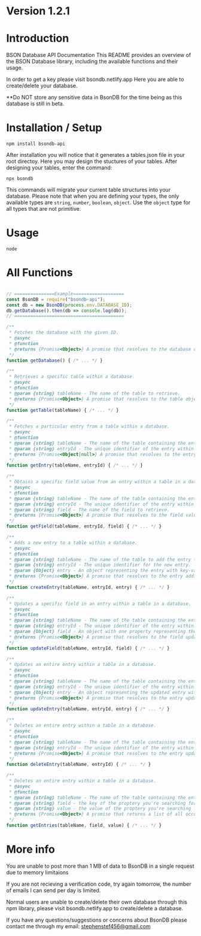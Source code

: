# Version 1.2.1

# Introduction

BSON Database API Documentation
This README provides an overview of the BSON Database library, 
including the available functions and their usage. 

In order to get a key please visit bsondb.netlify.app
Here you are able to create/delete your database.

**Do NOT store any sensitive data in BsonDB for the time being
as this database is still in beta.

# Installation / Setup

`npm install bsondb-api`

After installation you will notice that it generates a tables.json
file in your root directoy. Here you may design the stuctures of your
tables. After designing your tables, enter the command:

`npx bsondb`

This commands will migrate your current table structures into your database.
Please note that when you are defining your types, the only available types
are `string`, `number`, `boolean`, `object`. Use the `object` type for all
types that are not primitive.


# Usage

`node`

# All Functions

```js

// ===============Example===================
const BsonDB = require("bsondb-api");
const db = new BsonDB(process.env.DATABASE_ID);
db.getDatabase().then(db => console.log(db));
// =========================================

/**
 * Fetches the database with the given ID.
 * @async
 * @function
 * @returns {Promise<Object>} A promise that resolves to the database object or An error object on fail.
 */
function getDatabase() { /* ... */ }

/**
 * Retrieves a specific table within a database.
 * @async
 * @function
 * @param {string} tableName - The name of the table to retrieve.
 * @returns {Promise<Object>} A promise that resolves to the table object or An error object on fail.
 */
function getTable(tableName) { /* ... */ }

/**
 * Fetches a particular entry from a table within a database.
 * @async
 * @function
 * @param {string} tableName - The name of the table containing the entry.
 * @param {string} entryId - The unique identifier of the entry within the table.
 * @returns {Promise<Object|null>} A promise that resolves to the entry object or an error object.
 */
function getEntry(tableName, entryId) { /* ... */ }

/**
 * Obtains a specific field value from an entry within a table in a database.
 * @async
 * @function
 * @param {string} tableName - The name of the table containing the entry.
 * @param {string} entryId - The unique identifier of the entry within the table.
 * @param {string} field - The name of the field to retrieve.
 * @returns {Promise<Object>} A promise that resolves to the field value or an error object.
 */
function getField(tableName, entryId, field) { /* ... */ }

/**
 * Adds a new entry to a table within a database.
 * @async
 * @function
 * @param {string} tableName - The name of the table to add the entry to.
 * @param {string} entryId - The unique identifier for the new entry.
 * @param {Object} entry - An object representing the entry with key-value pairs.
 * @returns {Promise<Object>} A promise that resolves to the entry addition result or an error object.
 */
function createEntry(tableName, entryId, entry) { /* ... */ }

/**
 * Updates a specific field in an entry within a table in a database.
 * @async
 * @function
 * @param {string} tableName - The name of the table containing the entry.
 * @param {string} entryId - The unique identifier of the entry within the table.
 * @param {Object} field - An object with one property representing the updated field and its value.
 * @returns {Promise<Object>} A promise that resolves to the field update result or an error object.
 */
function updateField(tableName, entryId, field) { /* ... */ }

/**
 * Updates an entire entry within a table in a database.
 * @async
 * @function
 * @param {string} tableName - The name of the table containing the entry.
 * @param {string} entryId - The unique identifier of the entry within the table.
 * @param {Object} entry - An object representing the updated entry with key-value pairs.
 * @returns {Promise<Object>} A promise that resolves to the entry update result or an error object.
 */
function updateEntry(tableName, entryId, entry) { /* ... */ }

/**
 * Deletes an entire entry within a table in a database.
 * @async
 * @function
 * @param {string} tableName - The name of the table containing the entry.
 * @param {string} entryId - The unique identifier of the entry within the table.
 * @returns {Promise<Object>} A promise that resolves to the entry update result or an erro object.
 */
function deleteEntry(tableName, entryId) { /* ... */ }

/**
 * Deletes an entire entry within a table in a database.
 * @async
 * @function
 * @param {string} tableName - The name of the table containing the entry.
 * @param {string} field - the key of the proptery you're searching for
 * @param {string} value - the value of the proptery you're searching for
 * @returns {Promise<Object>} A promise that returns a list of all occurances of the key value pair in that table or an error obect.
 */
function getEntries(tableName, field, value) { /* ... */ }
```

# More info
You are unable to post more than 1 MB of data to BsonDB in a single request due
to memory limitaions

If you are not recieving a verification code, try again tomorrow, the number of
emails I can send per day is limited.

Normal users are unable to create/delete their own database through this npm 
library, please visit bsondb.netlify.app to create/delete a database.

If you have any questions/suggestions or concerns about BsonDB please contact me
through my email: stephenstef456@gmail.com

